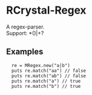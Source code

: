 # RCrystal-Regex
A regex-parser.   
Support: *()|\+?    

## Examples
```
  re = MRegex.new("a|b")
  puts re.match("aa") // false
  puts re.match("ab") // false
  puts re.match("a") // true
  puts re.match("b") // true
```
